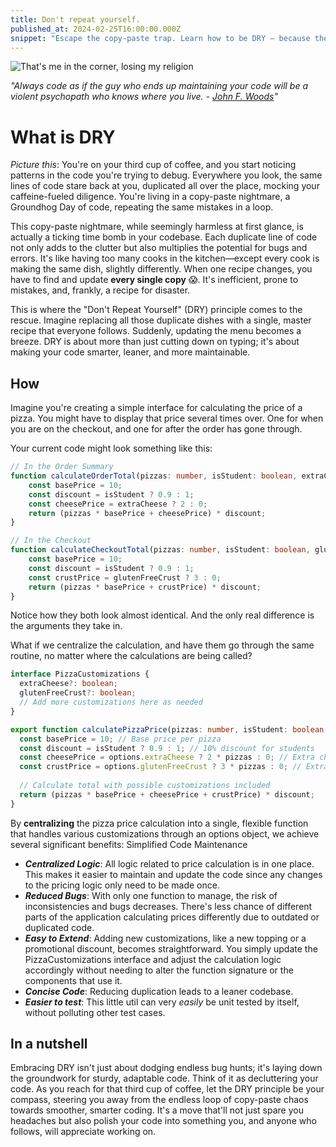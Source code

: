 ```yaml
---
title: Don't repeat yourself.
published_at: 2024-02-25T16:00:00.000Z
snippet: "Escape the copy-paste trap. Learn how to be DRY — because the only thing cornier than using 'DRY' as a pun is not using it in your code."
---
```


![That's me in the corner, losing my religion](../blog-images/dry.webp)

_"Always code as if the guy who ends up maintaining your code will be a violent psychopath who knows where you live. - [John F. Woods](https://groups.google.com/g/comp.lang.c++/c/rYCO5yn4lXw/m/oITtSkZOtoUJ)"_

# What is DRY

_Picture this_: You're on your third cup of coffee, and you start noticing patterns in the code you're trying to debug. 
Everywhere you look, the same lines of code stare back at you, duplicated all over the place, mocking your caffeine-fueled diligence. You're living in a copy-paste nightmare, a Groundhog Day of code, repeating the same mistakes in a loop.


This copy-paste nightmare, while seemingly harmless at first glance, is actually a ticking time bomb in your codebase. 
Each duplicate line of code not only adds to the clutter but also multiplies the potential for bugs and errors. 
It's like having too many cooks in the kitchen—except every cook is making the same dish, slightly differently. 
When one recipe changes, you have to find and update **every single copy** 😱. It's inefficient, prone to mistakes, and, frankly, a recipe for disaster.

This is where the "Don't Repeat Yourself" (DRY) principle comes to the rescue. 
Imagine replacing all those duplicate dishes with a single, master recipe that everyone follows. 
Suddenly, updating the menu becomes a breeze. DRY is about more than just cutting down on typing; it's about making your code smarter, leaner, and more maintainable.

## How

Imagine you're creating a simple interface for calculating the price of a pizza. You might have to display that price several times over. One for when you are on the checkout, and one for after the order has gone through. 

Your current code might look something like this:

```typescript
// In the Order Summary
function calculateOrderTotal(pizzas: number, isStudent: boolean, extraCheese: boolean): number {
    const basePrice = 10;
    const discount = isStudent ? 0.9 : 1;
    const cheesePrice = extraCheese ? 2 : 0;
    return (pizzas * basePrice + cheesePrice) * discount;
}

// In the Checkout
function calculateCheckoutTotal(pizzas: number, isStudent: boolean, glutenFreeCrust: boolean): number {
    const basePrice = 10;
    const discount = isStudent ? 0.9 : 1;
    const crustPrice = glutenFreeCrust ? 3 : 0;
    return (pizzas * basePrice + crustPrice) * discount;
}
 ```

Notice how they both look almost identical. And the only real difference is the arguments they take in. 

What if we centralize the calculation, and have them go through the same routine, no matter where the calculations are being called?

```typescript
interface PizzaCustomizations {
  extraCheese?: boolean;
  glutenFreeCrust?: boolean;
  // Add more customizations here as needed
}

export function calculatePizzaPrice(pizzas: number, isStudent: boolean, options: PizzaCustomizations = {}): number {
  const basePrice = 10; // Base price per pizza
  const discount = isStudent ? 0.9 : 1; // 10% discount for students
  const cheesePrice = options.extraCheese ? 2 * pizzas : 0; // Extra charge for cheese, per pizza
  const crustPrice = options.glutenFreeCrust ? 3 * pizzas : 0; // Extra charge for gluten-free crust, per pizza
  
  // Calculate total with possible customizations included
  return (pizzas * basePrice + cheesePrice + crustPrice) * discount;
}
```

By **centralizing** the pizza price calculation into a single, flexible function that handles various customizations through an options object, we achieve several significant benefits:
Simplified Code Maintenance

- _**Centralized Logic**_: All logic related to price calculation is in one place. This makes it easier to maintain and update the code since any changes to the pricing logic only need to be made once.
- **_Reduced Bugs_**: With only one function to manage, the risk of inconsistencies and bugs decreases. There's less chance of different parts of the application calculating prices differently due to outdated or duplicated code.
- **_Easy to Extend_**: Adding new customizations, like a new topping or a promotional discount, becomes straightforward. You simply update the PizzaCustomizations interface and adjust the calculation logic accordingly without needing to alter the function signature or the components that use it.
- **_Concise Code_**: Reducing duplication leads to a leaner codebase.
- **_Easier to test_**: This little util can very _easily_ be unit tested by itself, without polluting other test cases.

## In a nutshell 
Embracing DRY isn't just about dodging endless bug hunts; it's laying down the groundwork for sturdy, adaptable code. 
Think of it as decluttering your code. As you reach for that third cup of coffee, let the DRY principle be your compass, steering you away from the endless loop of copy-paste chaos towards smoother, smarter coding. It's a move that'll not just spare you headaches but also polish your code into something you, and anyone who follows, will appreciate working on.



